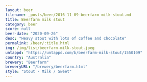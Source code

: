 ```yaml
---
layout: beer
filename: _posts/beer/2016-11-09-beerfarm-milk-stout.md
title: Beerfarm milk stout
category: beer
score: null
beer-date: "2020-09-26"
desc: "Heavy stout with lots of coffee and chocolate"
permalink: /beer/:title.html
img: /img/list/beerfarm-milk-stout.jpeg
untappd: "https://untappd.com/b/beerfarm-milk-stout/1550109"
country: "Australia"
brewery: "Beerfarm"
breweryURL: "/brewery/beerfarm.html"
style: "Stout - Milk / Sweet"
---
```

